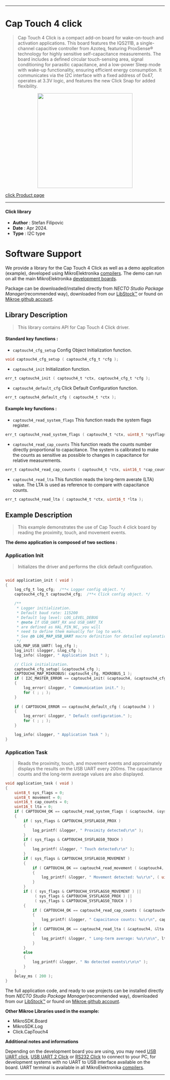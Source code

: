 
---
# Cap Touch 4 click

> Cap Touch 4 Click is a compact add-on board for wake-on-touch and activation applications. This board features the IQS211B, a single-channel capacitive controller from Azoteq, featuring ProxSense® technology for highly sensitive self-capacitance measurements. The board includes a defined circular touch-sensing area, signal conditioning for parasitic capacitance, and a low-power Sleep mode with wake-up functionality, ensuring efficient energy consumption. It communicates via the I2C interface with a fixed address of 0x47, operates at 3.3V logic, and features the new Click Snap for added flexibility.

<p align="center">
  <img src="https://download.mikroe.com/images/click_for_ide/captouch4_click.png" height=300px>
</p>

[click Product page](https://www.mikroe.com/cap-touch-4-click)

---


#### Click library

- **Author**        : Stefan Filipovic
- **Date**          : Apr 2024.
- **Type**          : I2C type


# Software Support

We provide a library for the Cap Touch 4 Click
as well as a demo application (example), developed using MikroElektronika
[compilers](https://www.mikroe.com/necto-studio).
The demo can run on all the main MikroElektronika [development boards](https://www.mikroe.com/development-boards).

Package can be downloaded/installed directly from *NECTO Studio Package Manager*(recommended way), downloaded from our [LibStock&trade;](https://libstock.mikroe.com) or found on [Mikroe github account](https://github.com/MikroElektronika/mikrosdk_click_v2/tree/master/clicks).

## Library Description

> This library contains API for Cap Touch 4 Click driver.

#### Standard key functions :

- `captouch4_cfg_setup` Config Object Initialization function.
```c
void captouch4_cfg_setup ( captouch4_cfg_t *cfg );
```

- `captouch4_init` Initialization function.
```c
err_t captouch4_init ( captouch4_t *ctx, captouch4_cfg_t *cfg );
```

- `captouch4_default_cfg` Click Default Configuration function.
```c
err_t captouch4_default_cfg ( captouch4_t *ctx );
```

#### Example key functions :

- `captouch4_read_system_flags` This function reads the system flags register.
```c
err_t captouch4_read_system_flags ( captouch4_t *ctx, uint8_t *sysflags );
```

- `captouch4_read_cap_counts` This function reads the counts number directly proportional to capacitance. The system is calibrated to make the counts as sensitive as possible to changes in capacitance for relative measurements.
```c
err_t captouch4_read_cap_counts ( captouch4_t *ctx, uint16_t *cap_counts );
```

- `captouch4_read_lta` This function reads the long-term averate (LTA) value. The LTA is used as reference to compare with capacitance counts.
```c
err_t captouch4_read_lta ( captouch4_t *ctx, uint16_t *lta );
```

## Example Description

> This example demonstrates the use of Cap Touch 4 click board by reading the proximity, touch, and movement events.

**The demo application is composed of two sections :**

### Application Init

> Initializes the driver and performs the click default configuration.

```c

void application_init ( void )
{
    log_cfg_t log_cfg;  /**< Logger config object. */
    captouch4_cfg_t captouch4_cfg;  /**< Click config object. */

    /** 
     * Logger initialization.
     * Default baud rate: 115200
     * Default log level: LOG_LEVEL_DEBUG
     * @note If USB_UART_RX and USB_UART_TX 
     * are defined as HAL_PIN_NC, you will 
     * need to define them manually for log to work. 
     * See @b LOG_MAP_USB_UART macro definition for detailed explanation.
     */
    LOG_MAP_USB_UART( log_cfg );
    log_init( &logger, &log_cfg );
    log_info( &logger, " Application Init " );

    // Click initialization.
    captouch4_cfg_setup( &captouch4_cfg );
    CAPTOUCH4_MAP_MIKROBUS( captouch4_cfg, MIKROBUS_1 );
    if ( I2C_MASTER_ERROR == captouch4_init( &captouch4, &captouch4_cfg ) ) 
    {
        log_error( &logger, " Communication init." );
        for ( ; ; );
    }
    
    if ( CAPTOUCH4_ERROR == captouch4_default_cfg ( &captouch4 ) )
    {
        log_error( &logger, " Default configuration." );
        for ( ; ; );
    }

    log_info( &logger, " Application Task " );
}

```

### Application Task

> Reads the proximity, touch, and movement events and approximately displays the results on the USB UART every 200ms. The capacitance counts and the long-term average values are also displayed.

```c
void application_task ( void )
{
    uint8_t sys_flags = 0;
    uint8_t movement = 0;
    uint16_t cap_counts = 0;
    uint16_t lta = 0;
    if ( CAPTOUCH4_OK == captouch4_read_system_flags ( &captouch4, &sys_flags ) )
    {
        if ( sys_flags & CAPTOUCH4_SYSFLAGS0_PROX )
        {
            log_printf( &logger, " Proximity detected\r\n" );
        }
        if ( sys_flags & CAPTOUCH4_SYSFLAGS0_TOUCH )
        {
            log_printf( &logger, " Touch detected\r\n" );
        }
        if ( sys_flags & CAPTOUCH4_SYSFLAGS0_MOVEMENT )
        {
            if ( CAPTOUCH4_OK == captouch4_read_movement ( &captouch4, &movement ) )
            {
                log_printf( &logger, " Movement detected: %u\r\n", ( uint16_t ) movement );
            }
        }
        if ( ( sys_flags & CAPTOUCH4_SYSFLAGS0_MOVEMENT ) || 
             ( sys_flags & CAPTOUCH4_SYSFLAGS0_PROX ) || 
             ( sys_flags & CAPTOUCH4_SYSFLAGS0_TOUCH ) )
        {
            if ( CAPTOUCH4_OK == captouch4_read_cap_counts ( &captouch4, &cap_counts ) )
            {
                log_printf( &logger, " Capacitance counts: %u\r\n", cap_counts );
            }
            if ( CAPTOUCH4_OK == captouch4_read_lta ( &captouch4, &lta ) )
            {
                log_printf( &logger, " Long-term average: %u\r\n\n", lta );
            }
        }
        else
        {
            log_printf( &logger, " No detected events\r\n\n" );
        }
    }
    Delay_ms ( 200 );
}
```

The full application code, and ready to use projects can be installed directly from *NECTO Studio Package Manager*(recommended way), downloaded from our [LibStock&trade;](https://libstock.mikroe.com) or found on [Mikroe github account](https://github.com/MikroElektronika/mikrosdk_click_v2/tree/master/clicks).

**Other Mikroe Libraries used in the example:**

- MikroSDK.Board
- MikroSDK.Log
- Click.CapTouch4

**Additional notes and informations**

Depending on the development board you are using, you may need
[USB UART click](https://www.mikroe.com/usb-uart-click),
[USB UART 2 Click](https://www.mikroe.com/usb-uart-2-click) or
[RS232 Click](https://www.mikroe.com/rs232-click) to connect to your PC, for
development systems with no UART to USB interface available on the board. UART
terminal is available in all MikroElektronika
[compilers](https://shop.mikroe.com/compilers).

---
